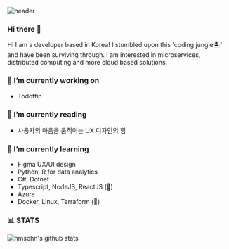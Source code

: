 ![header](https://capsule-render.vercel.app/api?type=waving&height=250&text=Welcome&fontAlign=70&rotate=13&fontAlignY=25&desc=nmsohn's%20github&descAlign=70.&descAlignY=44&fontColor=fff)

### Hi there 👋
Hi I am a developer based in Korea! I stumbled upon this 'coding jungle🏝' and have been surviving through. I am interested in microservices, distributed computing and more cloud based solutions.

### 🔭 I’m currently working on
- Todoffin

### 🔖 I’m currently reading
- 사용자의 마음을 움직이는 UX 디자인의 힘

### 🌱 I’m currently learning
- Figma UX/UI design
- Python, R for data analytics
- C#, Dotnet
- Typescript, NodeJS, ReactJS (👶)
- Azure
- Docker, Linux, Terraform (👶)

### 📊 STATS

![nmsohn's github stats](https://github-readme-stats.vercel.app/api?username=nmsohn&show_icons=true&theme=material-palenight)

<!-- [![nmsohn's wakatime stats](https://github-readme-stats.vercel.app/api/wakatime?username=@nmsohn&theme=material-palenight)](https://github.com/anuraghazra/github-readme-stats) -->
